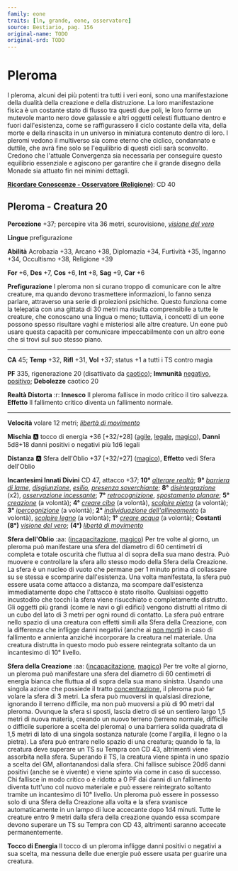```yaml
---
family: eone
traits: [ln, grande, eone, osservatore]
source: Bestiario, pag. 156
original-name: TODO
original-srd: TODO
---
```


# Pleroma

I pleroma, alcuni dei più potenti tra tutti i veri eoni, sono una manifestazione della dualità della creazione e della distruzione. La loro manifestazione fisica è un costante stato di flusso tra questi due poli, le loro forme un mutevole manto nero dove galassie e altri oggetti celesti fluttuano dentro e fuori dall'esistenza, come se raffigurassero il ciclo costante della vita, della morte e della rinascita in un universo in miniatura contenuto dentro di loro. I pleromi vedono il multiverso sia come eterno che ciclico, condannato e duttile, che avrà fine solo se l'equilibrio di questi cicli sarà sconvolto. Credono che l'attuale Convergenza sia necessaria per conseguire questo equilibrio essenziale e agiscono per garantire che il grande disegno della Monade sia attuato fin nei minimi dettagli.

**[Ricordare Conoscenze - Osservatore (Religione)](/azioni/ricordare-conoscenze)**: CD 40

## Pleroma - Creatura 20

**Percezione** +37; percepire vita 36 metri, scurovisione, *[visione del vero](/incantesimi/visione-del-vero)*

**Lingue** prefigurazione

**Abilità** Acrobazia +33, Arcano +38, Diplomazia +34, Furtività +35, Inganno +34, Occultismo +38, Religione +39

**For** +6, **Des** +7, **Cos** +6, **Int** +8, **Sag** +9, **Car** +6

**Prefigurazione** I pleroma non si curano troppo di comunicare con le altre creature, ma quando devono trasmettere informazioni, lo fanno senza parlare, attraverso una serie di proiezioni psichiche. Questo funziona come la telepatia con una gittata di 30 metri ma risulta comprensibile a tutte le creature, che conoscano una lingua o meno; tuttavia, i concetti di un eone possono spesso risultare vaghi e misteriosi alle altre creature. Un eone può usare questa capacità per comunicare impeccabilmente con un altro eone che si trovi sul suo stesso piano.

***

**CA** 45; **Temp** +32, **Rifl** +31, **Vol** +37; status +1 a tutti i TS contro magia

**PF** 335, rigenerazione 20 (disattivato da [caotico](/tratti/caotico)); **Immunità** [negativo](/tratti/negativo), [positivo](/tratti/positivo); **Debolezze** caotico 20

**Realtà Distorta** :r: **Innesco** Il pleroma fallisce in modo critico il tiro salvezza. **Effetto** Il fallimento critico diventa un fallimento normale.

***

**Velocità** volare 12 metri; *[libertà di movimento](/incantesimi/liberta-di-movimento)*

**Mischia** :a: tocco di energia +36 \[+32/+28] ([agile](/tratti/agile), [legale](/tratti/legale), [magico](/tratti/magico)), **Danni** 5d8+18 danni positivi o negativi più 1d6 legali

**Distanza** :a: Sfera dell'Oblio +37 \[+32/+27] ([magico](/tratti/magico)), **Effetto** vedi Sfera dell'Oblio

**Incantesimi Innati Divini** CD 47, attacco +37; **10°** *[alterare realtà](/incantesimi/alterare-realta)*; **9°** *[barriera di lame](/incantesimi/barriera-di-lame)*, *[disgiunzione](/incantesimi/disgiunzione)*, *[esilio](/incantesimi/esilio)*, *[presenza soverchiante](/incantesimi/presenza-soverchiante)*; **8°** *[disintegrazione](/incantesimi/disintegrazione)* (x2), *[osservazione incessante](/incantesimi/osservazione-incessante)*; **7°** *[retrocognizione](/incantesimi/retrocognizione)*, *[spostamento planare](/incantesimi/spostamento-planare)*; **5°** *[creazione](/incantesimi/creazione)* (a volontà); **4°** *[creare cibo](/incantesimi/creare-cibo)* (a volontà), *[scolpire pietra](/incantesimi/scolpire-pietra)* (a volontà); **3°** *[ipercognizione](/incantesimi/ipercognizione)* (a volontà); **2°** *[individuazione dell'allineamento](/incantesimi/individuazione-dellallineamento)* (a volontà), *[scolpire legno](/incantesimi/scolpire-legno)* (a volontà); **1°** *[creare acqua](/incantesimi/creare-acqua)* (a volontà); **Costanti (8°)** *[visione del vero](/incantesimi/visione-del-vero)*; **(4°)** *[libertà di movimento](/incantesimi/liberta-di-movimento)*

**Sfera dell'Oblio** :aa:  ([incapacitazione](/tratti/incapacitazione), [magico](/tratti/magico)) Per tre volte al giorno, un pleroma può manifestare una sfera del diametro di 60 centimetri di completa e totale oscurità che fluttua al di sopra della sua mano destra. Può muovere e controllare la sfera allo stesso modo della Sfera della Creazione. La sfera è un nucleo di vuoto che permane per 1 minuto prima di collassare su se stessa e scomparire dall'esistenza. Una volta manifestata, la sfera può essere usata come attacco a distanza, ma scompare dall'esistenza immediatamente dopo che l'attacco è stato risolto. Qualsiasi oggetto incustodito che tocchi la sfera viene risucchiato e completamente distrutto. Gli oggetti più grandi (come le navi o gli edifici) vengono distrutti al ritmo di un cubo del lato di 3 metri per ogni round di contatto. La sfera può entrare nello spazio di una creatura con effetti simili alla Sfera della Creazione, con la differenza che infligge danni negativi (anche ai [non morti](/tratti/non-morto)) in caso di fallimento e annienta anziché incorporare la creatura nel materiale. Una creatura distrutta in questo modo può essere reintegrata soltanto da un incantesimo di 10° livello.

**Sfera della Creazione** :aa:  ([incapacitazione](/tratti/incapacitazione), [magico](/tratti/magico)) Per tre volte al giorno, un pleroma può manifestare una sfera del diametro di 60 centimetri di energia bianca che fluttua al di sopra della sua mano sinistra. Usando una singola azione che possiede il tratto [concentrazione](/tratti/concentrazione), il pleroma può far volare la sfera di 3 metri. La sfera può muoversi in qualsiasi direzione, ignorando il terreno difficile, ma non può muoversi a più di 90 metri dal pleroma. Ovunque la sfera si sposti, lascia dietro di sé un sentiero largo 1,5 metri di nuova materia, creando un nuovo terreno (terreno normale, difficile o difficile superiore a scelta del pleroma) o una barriera solida quadrata di 1,5 metri di lato di una singola sostanza naturale (come l'argilla, il legno o la pietra). La sfera può entrare nello spazio di una creatura; quando lo fa, la creatura deve superare un TS su Tempra con CD 43, altrimenti viene assorbita nella sfera. Superando il TS, la creatura viene spinta in uno spazio a scelta del GM, allontanandosi dalla sfera. Chi fallisce subisce 20d6 danni positivi (anche se è vivente) e viene spinto via come in caso di successo. Chi fallisce in modo critico o è ridotto a 0 PF dai danni di un fallimento diventa tutt'uno col nuovo materiale e può essere reintegrato soltanto tramite un incantesimo di 10° livello. Un pleroma può essere in possesso solo di una Sfera della Creazione alla volta e la sfera svanisce automaticamente in un lampo di luce accecante dopo 1d4 minuti. Tutte le creature entro 9 metri dalla sfera della creazione quando essa scompare devono superare un TS su Tempra con CD 43, altrimenti saranno accecate permanentemente.

**Tocco di Energia** Il tocco di un pleroma infligge danni positivi o negativi a sua scelta, ma nessuna delle due energie può essere usata per guarire una creatura.
